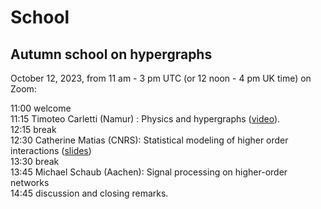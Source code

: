 # School

## Autumn school on hypergraphs
October 12, 2023, from 11 am - 3 pm UTC (or 12 noon - 4 pm UK time) on Zoom:

11:00 welcome  
11:15 Timoteo Carletti (Namur) : Physics and hypergraphs  ([video](http://vlado.fmf.uni-lj.si/video/BSnet-Carletti.mp4)). <br />
12:15 break <br />
12:30 Catherine Matias (CNRS): Statistical modeling of higher order interactions ([slides](Matias-Statistical%20modeling%20of%20higher-order%20interactions_towards%20node%20clustering_slides.pdf))<br />
13:30 break <br />
13:45 Michael Schaub (Aachen):  Signal processing on higher-order networks <br />
14:45 discussion and closing remarks.


